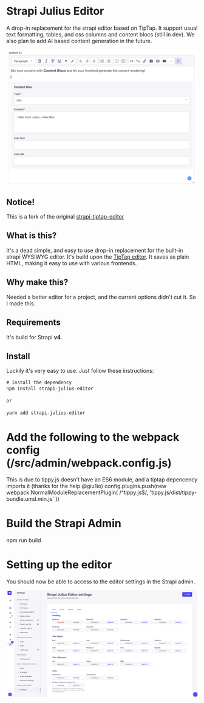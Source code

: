 
# Strapi Julius Editor
A drop-in replacement for the strapi editor based on TipTap.
It support usual text formatting, tables, and css columns and content blocs (still in dev).
We also plan to add AI based content generation in the future.


 ![Julius editor for Strapi](doc/screenshot.png)

## Notice!
This is a fork of the original [strapi-tiptap-editor](https://github.com/dasmikko/strapi-tiptap-editor)

## What is this?
It's a dead simple, and easy to use drop-in replacement for the built-in strapi WYSIWYG editor. It's build upon the [TipTap editor](https://tiptap.dev/).
It saves as plain HTML, making it easy to use with various frontends.


## Why make this?
Needed a better editor for a project, and the current options didn't cut it. So I made this.

## Requirements
It's build for Strapi **v4**. 


## Install 
Luckily it's very easy to use. Just follow these instructions:

```
# Install the dependency
npm install strapi-julius-editor

or 

yarn add strapi-julius-editor
```

# Add the following to the webpack config (/src/admin/webpack.config.js)
This is due to tippy.js doesn't have an ES6 module, and a tiptap depencency imports it (thanks for the help @giu1io)
config.plugins.push(new webpack.NormalModuleReplacementPlugin(
  /^tippy\.js$/,
  'tippy.js/dist/tippy-bundle.umd.min.js'
))

# Build the Strapi Admin
npm run build


# Setting up the editor
You should now be able to access to the editor settings in the Strapi admin. 

 ![Julius Editor Settings](doc/settings.png)

